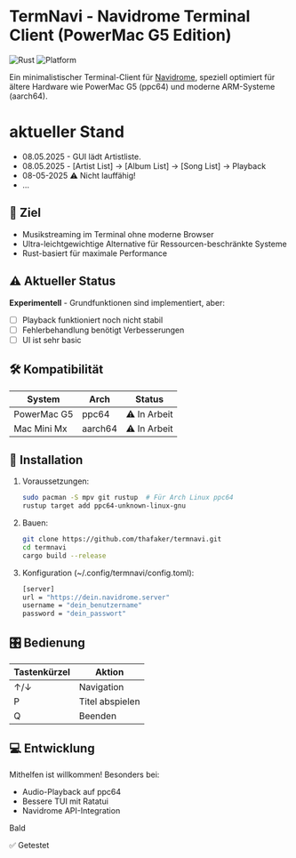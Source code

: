 # TermNavi - Navidrome Terminal Client (PowerMac G5 Edition)

![Rust](https://img.shields.io/badge/Rust-1.70+-orange)
![Platform](https://img.shields.io/badge/Platform-ppc64%20%7C%20aarch64-lightgrey)

Ein minimalistischer Terminal-Client für [Navidrome](https://www.navidrome.org/), speziell optimiert für ältere Hardware wie PowerMac G5 (ppc64) und moderne ARM-Systeme (aarch64).

# aktueller Stand
* 08.05.2025 - GUI lädt Artistliste.
* 08.05.2025 - [Artist List] -> [Album List] -> [Song List] -> Playback
* 08-05-2025 ⚠️ Nicht lauffähig!
* …

## 🎯 Ziel
- Musikstreaming im Terminal ohne moderne Browser
- Ultra-leichtgewichtige Alternative für Ressourcen-beschränkte Systeme
- Rust-basiert für maximale Performance

## ⚠️ Aktueller Status
**Experimentell** - Grundfunktionen sind implementiert, aber:
- [ ] Playback funktioniert noch nicht stabil
- [ ] Fehlerbehandlung benötigt Verbesserungen
- [ ] UI ist sehr basic

## 🛠️ Kompatibilität
| System       | Arch     | Status      |
|--------------|----------|-------------|
| PowerMac G5  | ppc64    | ⚠️ In Arbeit |
| Mac Mini Mx  | aarch64  | ⚠️ In Arbeit |

## 🚀 Installation
1. Voraussetzungen:
   ```bash
   sudo pacman -S mpv git rustup  # Für Arch Linux ppc64
   rustup target add ppc64-unknown-linux-gnu

2. Bauen:
	```bash
	git clone https://github.com/thafaker/termnavi.git
	cd termnavi
	cargo build --release

3. Konfiguration (~/.config/termnavi/config.toml):
	```bash
	[server]
	url = "https://dein.navidrome.server"
	username = "dein_benutzername"
	password = "dein_passwort"

## 🎛️ Bedienung

Tastenkürzel  |	Aktion  		 |
---------|-------------------------------|
↑/↓	 |	Navigation		 |
P	 |	Titel abspielen		 |
Q	 |	Beenden			 |

## 💻 Entwicklung

Mithelfen ist willkommen! Besonders bei:

* Audio-Playback auf ppc64
* Bessere TUI mit Ratatui
* Navidrome API-Integration

Bald

✅ Getestet
